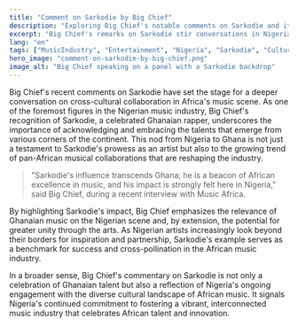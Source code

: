 ```yaml
---
title: "Comment on Sarkodie by Big Chief"
description: "Exploring Big Chief's notable comments on Sarkodie and its significance for Nigeria's music industry."
excerpt: "Big Chief's remarks on Sarkodie stir conversations in Nigeria."
lang: "en"
tags: ["MusicIndustry", "Entertainment", "Nigeria", "Sarkodie", "CulturalExchange"]
hero_image: "comment-on-sarkodie-by-big-chief.png"
image_alt: "Big Chief speaking on a panel with a Sarkodie backdrop"
---
```


Big Chief's recent comments on Sarkodie have set the stage for a deeper conversation on cross-cultural collaboration in Africa's music scene. As one of the foremost figures in the Nigerian music industry, Big Chief's recognition of Sarkodie, a celebrated Ghanaian rapper, underscores the importance of acknowledging and embracing the talents that emerge from various corners of the continent. This nod from Nigeria to Ghana is not just a testament to Sarkodie's prowess as an artist but also to the growing trend of pan-African musical collaborations that are reshaping the industry.

> "Sarkodie's influence transcends Ghana; he is a beacon of African excellence in music, and his impact is strongly felt here in Nigeria," said Big Chief, during a recent interview with Music Africa.
 
By highlighting Sarkodie's impact, Big Chief emphasizes the relevance of Ghanaian music on the Nigerian scene and, by extension, the potential for greater unity through the arts. As Nigerian artists increasingly look beyond their borders for inspiration and partnership, Sarkodie's example serves as a benchmark for success and cross-pollination in the African music industry.

In a broader sense, Big Chief's commentary on Sarkodie is not only a celebration of Ghanaian talent but also a reflection of Nigeria's ongoing engagement with the diverse cultural landscape of African music. It signals Nigeria's continued commitment to fostering a vibrant, interconnected music industry that celebrates African talent and innovation.